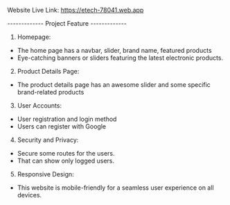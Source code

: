 Website Live Link: https://etech-78041.web.app

------------- Project Feature -------------

01. Homepage:
- The home page has a navbar, slider, brand name, featured products
- Eye-catching banners or sliders featuring the latest electronic products.
  
02. Product Details Page:
  - The product details page has an awesome slider and some specific brand-related products
    
03. User Accounts:
  - User registration and login method
  - Users can register with Google
    
04. Security and Privacy:
  - Secure some routes for the users.
  - That can show only logged users.
    
05. Responsive Design:
  - This website is mobile-friendly for a seamless user experience on all devices.
